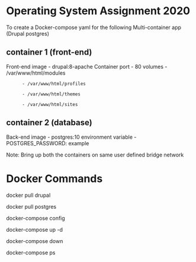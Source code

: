 # Operating System Assignment 2020

To create a Docker-compose yaml for the following Multi-container app (Drupal postgres)

## container 1 (front-end)

  Front-end image - drupal:8-apache
  Container port - 80
  volumes 
          - /var/www/html/modules

          - /var/www/html/profiles

          - /var/www/html/themes

          - /var/www/html/sites

## container 2 (database)

  Back-end image - postgres:10
  environment variable -  POSTGRES_PASSWORD: example

Note: Bring up both the containers on same user defined bridge network

# Docker Commands

  docker pull drupal

  docker pull postgres
  
  docker-compose config

  docker-compose up -d

  docker-compose down

  docker-compose ps
